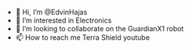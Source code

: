 - 👋 Hi, I’m @EdvinHajas
- 👀 I’m interested in Electronics
- 💞️ I’m looking to collaborate on the GuardianX1 robot
- 📫 How to reach me Terra Shield youtube

<!---
EdvinHajas/EdvinHajas is a ✨ special ✨ repository because its `README.md` (this file) appears on your GitHub profile.
You can click the Preview link to take a look at your changes.
--->
